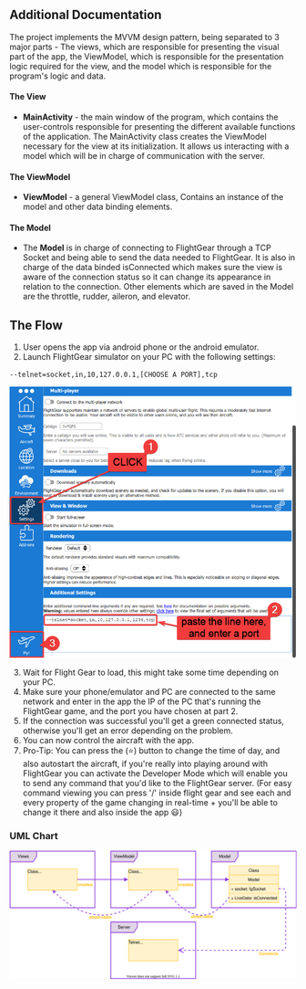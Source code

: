 ## Additional Documentation

The project implements the MVVM design pattern, being separated to 3 major parts - The views, which are responsible for presenting the visual part of the app, the ViewModel, which is responsible for the presentation logic required for the view, and the model which is responsible for the program's logic and data.

#### The View

- <b>MainActivity</b> - the main window of the program, which contains the user-controls responsible for presenting the different available functions of the application. The MainActivity class creates the ViewModel necessary for the view at its initialization. It allows us interacting with a model which will be in charge of communication with the server.

#### The ViewModel

- <b>ViewModel</b> - a general ViewModel class, Contains an instance of the model and other data binding elements.

#### The Model

- The <b>Model</b> is in charge of connecting to FlightGear through a TCP Socket and being able to send the data needed to FlightGear. It is also in charge of the data binded isConnected which makes sure the view is aware of the connection status so it can change its appearance in relation to the connection.
  Other elements which are saved in the Model are the throttle, rudder, aileron, and elevator.

## The Flow

1. User opens the app via android phone or the android emulator.
2. Launch FlightGear simulator on your PC with the following settings:

```
--telnet=socket,in,10,127.0.0.1,[CHOOSE A PORT],tcp
```

<div align="center">

![FlightGear Settings](./images/flightgear_settings.png) 
  
  </div>

3. Wait for Flight Gear to load, this might take some time depending on your PC. 
4. Make sure your phone/emulator and PC are connected to the same network and enter in the app the IP of the PC that's running the FlightGear game, and the port you have chosen at part 2. 
5. If the connection was successful you'll get a green connected status, otherwise you'll get an error depending on the problem. 
6. You can now control the aircraft with the app. 
7. Pro-Tip: You can press the (⭐) button to change the time of day, and also autostart the aircraft, if you're really into playing around with FlightGear you can activate the Developer Mode which will enable you to send any command that you'd like to the FlightGear server. (For easy command viewing you can press '/' inside flight gear and see each and every property of the game changing in real-time + you'll be able to change it there and also inside the app 😃)

### UML Chart

<div align="center">

![UML Chart](./images/flyjoy_UML.svg)
  
  </div>
